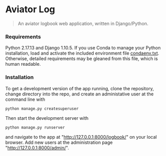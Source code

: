 # Aviator Log

> An aviator logbook web application, written in Django/Python.

### Requirements

Python 2.17.13 and Django 1.10.5. If you use Conda to manage your
Python installation, load and activate the included environment file
[condaenv.txt](condaenv.txt). Otherwise, detailed requirements may be
gleaned from this file, which is human readable.

### Installation

To get a development version of the app running, clone the repository,
change directory into the repo, and create an administative user at
the command line with

````
python manage.py createsuperuser
````

Then start the development server with 


````
python manage.py runserver
````

and navigate to the app at "http://127.0.0.1:8000/logbook/" on your
local browser. Add new users at the administration page
"http://127.0.0.1:8000/admin/".


